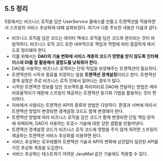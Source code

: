 ## 5.5 정리

5장에서는 비즈니스 로직을 담은 UserService 클래스를 만들고 트랜잭션을 적용하면서 스프링의 서비스 추상화에 대해 살펴보았다. 여기서 다룬 주요한 내용은 다음과 같다.

- 비즈니스 로직을 담은 코드는 데이터 액세스 로직을 담은 코드와 분리되는 것이 바람직하다. 비즈니스 로직 코드 또한 내부적으로 책임과 역할에 따라 깔끔하게 메서드로 정리돼야 한다.
- 이를 위해서는 **DAO의 기술 변화에 서비스 계층의 코드가 영향을 받지 않도록 인터페이스와 DI를 잘 활용해서 결합도를 낮춰줘야 한다.**
- DAO를 사용하는 비즈니스 로젝이는 단위 작업을 보장해주는 트랜잭션이 필요하다.
- 트랜잭션의 시작과 종료를 지정하는 일을 **트랜잭션 경계설정**이라고 한다. 트랜잭션 경계 설정은 주로 비즈니스 로직 안에서 일어나는 경우가 많다.
- 시작된 트랜잭션 정보를 담은 오브젝트를 파라미터로 DAO에 전달하는 방법은 매우 비효율적이기 때문에 스프링이 제공하는 트랜잭션 동기화 기법을 활용하는 것이 편리하다.
- 자바에서 사용되는 트랜잭션 API의 종류와 방법은 다양하다. 환경과 서버에 따라서 트랜잭션 방법이 변경되면 경계설정 코드도 함께 변경돼야 한다.
- 트랜잭션 방법에 따라 비즈니스 로직을 담은 코드가 함께 변경되면 단일 책임 원칙에 위배되며, DAO가 사용하는 트겆ㅇ 기술에 대한 강한 결합을 만들어낸다.
- 트랜잭션 경계설정 코드가 비즈니스 로직 코드에 영향을 주지 않게 하려면 스프링이 제공하는 트랜잭션 서비스 추상화를 이용하면 된다.
- 서비스 추상화는 로우레벨의 트랜잭션 기술과 API의 변화에 상관없이 일관된 API를 가진 추상화 계층을 도입한다.
- 서비스 추상화는 테스트하기 어려운 JavaMail 같은 기술에도 적용할 수 있다.